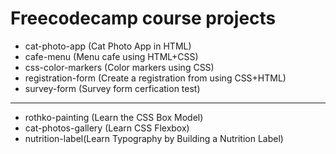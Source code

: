 # Freecodecamp course projects

* cat-photo-app (Cat Photo App in HTML)
* cafe-menu  (Menu cafe using HTML+CSS)
* css-color-markers (Color markers using CSS)
* registration-form (Create a registration from using CSS+HTML)
* survey-form (Survey form cerfication test)
------------------------------------------------------
* rothko-painting (Learn the CSS Box Model)
* cat-photos-gallery (Learn CSS Flexbox)
* nutrition-label(Learn Typography by Building a Nutrition Label)